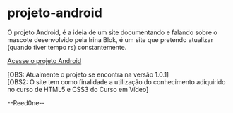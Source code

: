 # projeto-android
 O projeto Android, é a ideia de um site documentando e falando sobre o mascote desenvolvido pela Irina Blok, é um site que pretendo atualizar (quando tiver tempo rs) constantemente.

<a href="https://reed0ne.github.io/projeto-android/android.html">Acesse o projeto Android</a>

[OBS: Atualmente o projeto se encontra na versão 1.0.1] 
<br>
[OBS2: O site tem como finalidade a utilização do conhecimento adiquirido no curso de HTML5 e CSS3 do Curso em Vídeo]

--Reed0ne--
